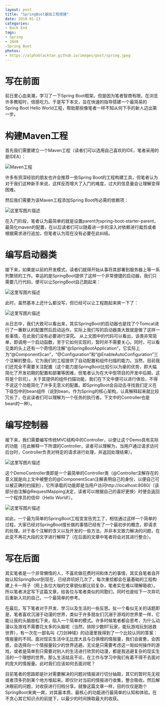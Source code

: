 ```yaml
---
layout: post
title: "SpringBoot基础工程搭建"
date: 2018-01-13
categories: 
- Back End
tags: 
- Spring
- JAVA
-Spring Boot
photos:
- https://alphablacktan.github.io/images/post/spring.jpeg
---
```


# 写在前面

前日里心血来潮，学习了一下Spring Boot框架。但是因为笔者智商有限，在浏览许多教程时，倍感吃力。于是写下本文，旨在快速的指导搭建一个最简易的Spring Boot Hello World工程，帮助那些像笔者一样不知从何下手的新人迈出第一步。

# 构建Maven工程

首先我们需要建立一个Maven工程（读者们可以选用自己喜欢的IDE，笔者采用的是IDEA）：

![Maven工程](https://alphablacktan.github.io/images/post/SpringBoot基础工程搭建/1.png)

许多有资深经验的朋友也许会推荐一些Spring Boot的工程构建工具，但笔者认为对于我们这种新手来说，这样反而增大了入门的难度，过大的信息量会让理解变得困难。

然后我们需要为该Maven工程添加Spring Boot所必需的依赖项：

![这里写图片描述](https://imgconvert.csdnimg.cn/aHR0cDovL2ltZy5ibG9nLmNzZG4ubmV0LzIwMTgwMTEzMjExODI4NzY5?x-oss-process=image/format,png)

在入门阶段，笔者认为最简单的就是设置parent为spring-boot-starter-parent，最简化maven的配置，在以后读者们可以随着进一步的深入对依赖进行裁剪或者根据需求进行追加，但笔者认为现在没有必要在此纠结。

# 编写启动器类

接下来，如果是以前的开发模式，读者们就得开始从事将其部署到服务器上等一系列繁琐的工作。幸运的是SpringBoot提供了这样一个非常便捷的启动器，我们只需要几行代码，便可以让SpringBoot自己跑起来：

![这里写图片描述](https://imgconvert.csdnimg.cn/aHR0cDovL2ltZy5ibG9nLmNzZG4ubmV0LzIwMTgwMTEzMjEzMDM3MDU0?x-oss-process=image/format,png)

此时，虽然基本上还什么都没写，但已经可以让工程跑起来爽一下了：

![这里写图片描述](https://imgconvert.csdnimg.cn/aHR0cDovL2ltZy5ibG9nLmNzZG4ubmV0LzIwMTgwMTEzMjEzMTQzMDgz?x-oss-process=image/format,png)

从日志中，我们大致可以看出来，其实SpringBoot的启动器也是找了个Tomcat进行了一番默认的配置然后启动运作。实际上我们写的启动器类大致就是做了这样一些事情，在此我们没有必要进行深究。
从上文图中的代码可以看出，该类非常简单，即调用一个启动函数，至于它如何实现的，暂时并不需要关心。同时，可以看见类的头上还有一个奇怪的注解“@SpringBootApplication”，它实际上为“@ComponentScan”，“@Configuration”和“@EnableAutoConfiguration”三个注解的整合。它为我们的工程提供了自动配置和组件扫描的能力。当然，目前我们还完全不需要关注配置（这个能力是SpringBoot比较引以为豪的优势，即大幅简化了开发初期的配置和部署等困难，但笔者认为在大中型项目的开发中后期，这将是个巨坑）。关于其提供的组件扫描功能，我们在下文中便可以进行体验，不得不说这个功能简化了许多无意义的配置。即SpringBoot会自动去寻找我们定义在下级包中的bean组件（说到bean，作为Spring的核心架构，认真解释起来就比较冗长了，在此读者们可以理解为一个任务的执行者。下文中的Controller也是bean的一种）。

# 编写控制器

接下来，我们需要编写传统MVC结构中的Controller，以便让这个Demo具有实际的功能（在此解释一下所谓的Controller，读者可以理解为，当用户通过请求访问后台时，Controller负责对特定的请求进行处理，并返回处理结果）。

![这里写图片描述](https://imgconvert.csdnimg.cn/aHR0cDovL2ltZy5ibG9nLmNzZG4ubmV0LzIwMTgwMTEzMjEzMjM5MDk1?x-oss-process=image/format,png)

这个DemoController类即是一个最简单的Controller类（@Controller注解存在的意义就是向上文中被整合的@ComponentScan注解表明自己的身份，以便自己可以被正确的扫描到），它所承载的功能即是当用户访问http://localhost:8080/（该部分由注解@RequestMapping决定，读者可以根据自己的喜好更换）时便会返回一个程序员的信仰（Hello World!）。

![这里写图片描述](https://imgconvert.csdnimg.cn/aHR0cDovL2ltZy5ibG9nLmNzZG4ubmV0LzIwMTgwMTEzMjEzMzEzMDE4?x-oss-process=image/format,png)

如此，一个最为简单的SpringBoot工程变宣告完工了，相信通过这样一个简单的过程，大家已经对SpringBoot擅长做的事情已经有了一个最初步的概念，即请求的处理。对于各个注解的含义以及开发的一些方法，并非本文致力解决的问题，在此变不再花大段的文字进行解释了（在后面的文章中笔者将会对其进行整合）。

# 写在后面

其实笔者是一个非常懒惰的人，不喜欢做花费时间和体力的事情，其实自笔者自开始认知SpringBoot到现在，已经弃坑好几次了，每次重拾都会在最基础的工程构建上卡一阵子（网上各位大咖的文章貌似都比较复杂，笔者实在难以理解吸收）。所以笔者决定写下这篇文章，给各位与笔者类似的同胞们，同时也是给下一次弃坑后重新入坑的自己，一个最简单的参考。

在最后，写下笔者对于开发、学习以及生活的一些反思。扯一个看似无关的话题即是，笔者喜欢沉溺于动漫的世界，类似于许多朋友们沉溺于游戏的世界里一样，它能让我的头脑放松下来，陷入一个简单的模式。许多时候笔者都会思考，为什么动漫以及游戏不需要花太多的头脑呢（当然，排除少数BT玩家，能玩游戏玩到拯救世界），有一次在一部名叫《刀剑神域》的动漫里我得到了一个比较认同的答案：情报量的不同。面对现实生活中无比庞大且与日俱增的情报量，我们会疲惫，会困惑，会选择向一个情报量较少的世界逃避。无论是只需要考虑这一局如何操作的游戏，或者是简单到只需要对别人的生活进行欣赏的动漫，都是我逃避复杂的现实生活的一个理想的世界。那么生活姑且不论，在工作与学习中我们有着不得不去面对的庞大的情报量。此时我们应该如何去面对呢？

目前笔者的思路即是针对需要解决的问题对情报进行切分抽取，其它的暂时先无视或者顶多扔到某个地方堆起来。即仅针对当前的情报进行收集，整合吸收。然后解决眼前的问题，对收获进行归档分享。就像这篇文章一样，目的仅仅是跑个SpringBoot来爽一爽，对其最本质，最核心的功能进行最简单的认知和体验。在不贪心其它知识点的前提下，以最少的时间换取最大的收获。